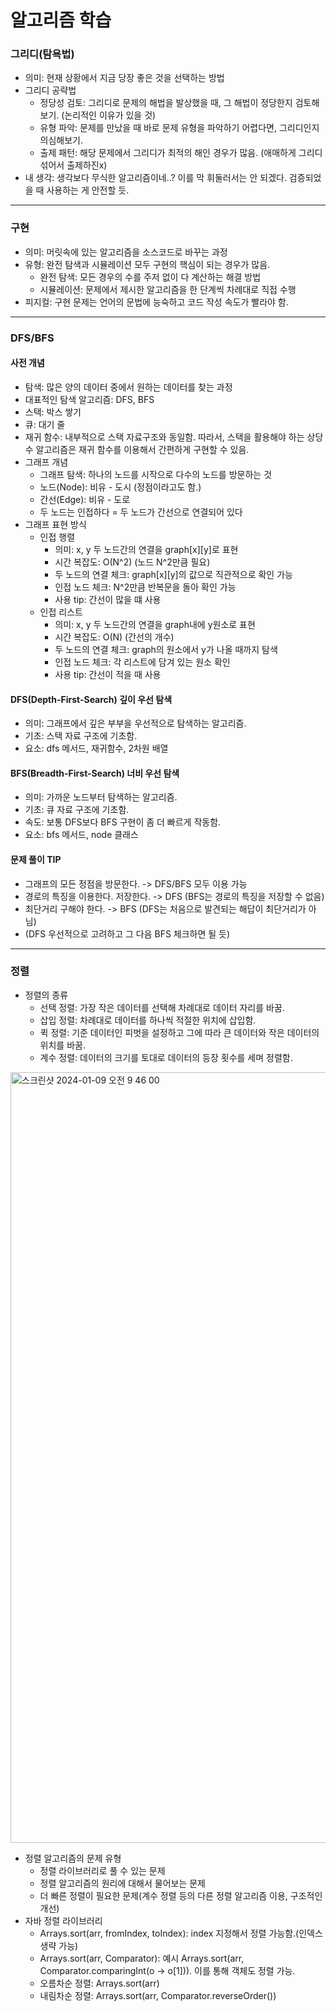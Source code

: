 # 알고리즘 학습

### 그리디(탐욕법)
- 의미: 현재 상황에서 지금 당장 좋은 것을 선택하는 방법
- 그리디 공략법
  - 정당성 검토: 그리디로 문제의 해법을 발상했을 때, 그 해법이 정당한지 검토해보기. (논리적인 이유가 있을 것)
  - 유형 파악: 문제를 만났을 때 바로 문제 유형을 파악하기 어렵다면, 그리디인지 의심해보기.
  - 출제 패턴: 해당 문제에서 그리디가 최적의 해인 경우가 많음. (애매하게 그리디 섞어서 출제하진x)
- 내 생각: 생각보다 무식한 알고리즘이네..? 이를 막 휘둘러서는 안 되겠다. 검증되었을 때 사용하는 게 안전할 듯.

---

### 구현
- 의미: 머릿속에 있는 알고리즘을 소스코드로 바꾸는 과정
- 유형: 완전 탐색과 시뮬레이션 모두 구현의 핵심이 되는 경우가 많음.
  - 완전 탐색: 모든 경우의 수를 주저 없이 다 계산하는 해결 방법
  - 시뮬레이션: 문제에서 제시한 알고리즘을 한 단계씩 차례대로 직접 수행
- 피지컬: 구현 문제는 언어의 문법에 능숙하고 코드 작성 속도가 빨라야 함.

---

### DFS/BFS
#### 사전 개념
- 탐색: 많은 양의 데이터 중에서 원하는 데이터를 찾는 과정
- 대표적인 탐색 알고리즘: DFS, BFS
- 스택: 박스 쌓기
- 큐: 대기 줄
- 재귀 함수: 내부적으로 스택 자료구조와 동일함. 따라서, 스택을 활용해야 하는 상당수 알고리즘은 재귀 함수를 이용해서 간편하게 구현할 수 있음.
- 그래프 개념
  - 그래프 탐색: 하나의 노드를 시작으로 다수의 노드를 방문하는 것
  - 노드(Node): 비유 - 도시 (정점이라고도 함.)
  - 간선(Edge): 비유 - 도로
  - 두 노드는 인접하다 = 두 노드가 간선으로 연결되어 있다
- 그래프 표현 방식
  - 인접 행렬
    - 의미: x, y 두 노드간의 연결을 graph[x][y]로 표현
    - 시간 복잡도: O(N^2) (노드 N^2만큼 필요)
    - 두 노드의 연결 체크: graph[x][y]의 값으로 직관적으로 확인 가능
    - 인접 노드 체크: N^2만큼 반복문을 돌아 확인 가능
    - 사용 tip: 간선이 많을 떄 사용
  - 인접 리스트
    - 의미: x, y 두 노드간의 연결을 graph<x>내에 y원소로 표현
    - 시간 복잡도: O(N) (간선의 개수)
    - 두 노드의 연결 체크: graph<x>의 원소에서 y가 나올 때까지 탐색
    - 인접 노드 체크: 각 리스트에 담겨 있는 원소 확인
    - 사용 tip: 간선이 적을 때 사용

#### DFS(Depth-First-Search) 깊이 우선 탐색
- 의미: 그래프에서 깊은 부부을 우선적으로 탐색하는 알고리즘.
- 기초: 스택 자료 구조에 기초함.
- 요소: dfs 메서드, 재귀함수, 2차원 배열

#### BFS(Breadth-First-Search) 너비 우선 탐색
- 의미: 가까운 노드부터 탐색하는 알고리즘.
- 기초: 큐 자료 구조에 기초함.
- 속도: 보통 DFS보다 BFS 구현이 좀 더 빠르게 작동함.
- 요소: bfs 메서드, node 클래스

#### 문제 풀이 TIP
- 그래프의 모든 정점을 방문한다. -> DFS/BFS 모두 이용 가능
- 경로의 특징을 이용한다. 저장한다. -> DFS (BFS는 경로의 특징을 저장할 수 없음)
- 최단거리 구해야 한다. -> BFS (DFS는 처음으로 발견되는 해답이 최단거리가 아님)
- (DFS 우선적으로 고려하고 그 다음 BFS 체크하면 될 듯)

---

### 정렬
- 정렬의 종류
  - 선택 정렬: 가장 작은 데이터를 선택해 차례대로 데이터 자리를 바꿈. 
  - 삽입 정렬: 차례대로 데이터를 하나씩 적절한 위치에 삽입함.
  - 퀵 정렬: 기준 데이터인 피벗을 설정하고 그에 따라 큰 데이터와 작은 데이터의 위치를 바꿈.
  - 계수 정렬: 데이터의 크기를 토대로 데이터의 등장 횟수를 세며 정렬함.
 <img width="1233" alt="스크린샷 2024-01-09 오전 9 46 00" src="https://github.com/NewCodes7/coding-test-java/assets/123712285/13a20bf4-1a17-4c60-acbc-afce75e2e97e">

- 정렬 알고리즘의 문제 유형
  - 정렬 라이브러리로 풀 수 있는 문제
  - 정렬 알고리즘의 원리에 대해서 물어보는 문제
  - 더 빠른 정렬이 필요한 문제(계수 정렬 등의 다른 정렬 알고리즘 이용, 구조적인 개선)
- 자바 정렬 라이브러리
  - Arrays.sort(arr, fromIndex, toIndex): index 지정해서 정렬 가능함.(인덱스 생략 가능)
  - Arrays.sort(arr, Comparator): 예시 Arrays.sort(arr, Comparator.comparingInt(o -> o[1])). 이를 통해 객체도 정렬 가능.
  - 오름차순 정렬: Arrays.sort(arr)
  - 내림차순 정렬: Arrays.sort(arr, Comparator.reverseOrder())


